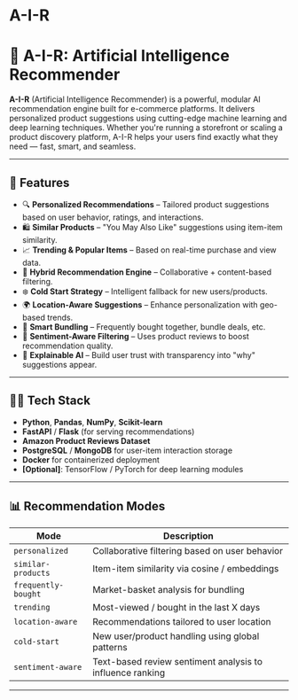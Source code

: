 # A-I-R

# 🧠 A-I-R: Artificial Intelligence Recommender

**A-I-R** (Artificial Intelligence Recommender) is a powerful, modular AI recommendation engine built for e-commerce platforms. It delivers personalized product suggestions using cutting-edge machine learning and deep learning techniques. Whether you're running a storefront or scaling a product discovery platform, A-I-R helps your users find exactly what they need — fast, smart, and seamless.

---

## 🚀 Features

- 🔍 **Personalized Recommendations** – Tailored product suggestions based on user behavior, ratings, and interactions.
- 🛍️ **Similar Products** – "You May Also Like" suggestions using item-item similarity.
- 📈 **Trending & Popular Items** – Based on real-time purchase and view data.
- 🧠 **Hybrid Recommendation Engine** – Collaborative + content-based filtering.
- ❄️ **Cold Start Strategy** – Intelligent fallback for new users/products.
- 🌍 **Location-Aware Suggestions** – Enhance personalization with geo-based trends.
- 🧾 **Smart Bundling** – Frequently bought together, bundle deals, etc.
- 💬 **Sentiment-Aware Filtering** – Uses product reviews to boost recommendation quality.
- 🧰 **Explainable AI** – Build user trust with transparency into "why" suggestions appear.

---

## 🧑‍💻 Tech Stack

- **Python**, **Pandas**, **NumPy**, **Scikit-learn**
- **FastAPI** / **Flask** (for serving recommendations)
- **Amazon Product Reviews Dataset**
- **PostgreSQL** / **MongoDB** for user-item interaction storage
- **Docker** for containerized deployment
- **[Optional]**: TensorFlow / PyTorch for deep learning modules

---

## 📊 Recommendation Modes

| Mode                      | Description                                                  |
|---------------------------|--------------------------------------------------------------|
| `personalized`            | Collaborative filtering based on user behavior               |
| `similar-products`        | Item-item similarity via cosine / embeddings                 |
| `frequently-bought`       | Market-basket analysis for bundling                         |
| `trending`                | Most-viewed / bought in the last X days                     |
| `location-aware`          | Recommendations tailored to user location                    |
| `cold-start`              | New user/product handling using global patterns              |
| `sentiment-aware`         | Text-based review sentiment analysis to influence ranking    |

---


